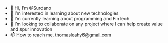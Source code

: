 - 👋 Hi, I’m @Surdano
- 👀 I’m interested in learning about new technologies
- 🌱 I’m currently learning about programming and FinTech
- 💞️ I’m looking to collaborate on any project where I can help create value and spur innovation
- 📫 How to reach me, thomasleahy6@gmail.com

<!---
Surdano/Surdano is a ✨ special ✨ repository because its `README.md` (this file) appears on your GitHub profile.
You can click the Preview link to take a look at your changes.
--->
